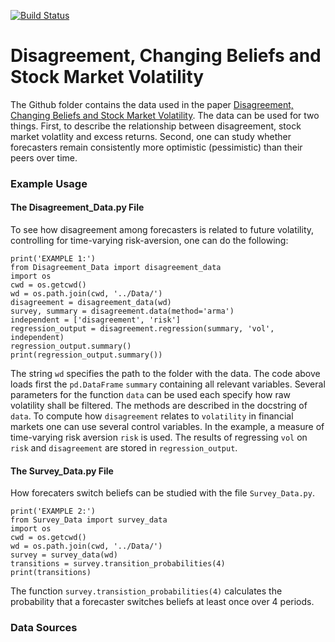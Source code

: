 [![Build
Status](https://travis-ci.org/FabianSchuetze/disagreement_changing_beliefs_and_volatility.svg?branch=master)](https://travis-ci.org/FabianSchuetze/disagreement_changing_beliefs_and_volatility)

# Disagreement, Changing Beliefs and Stock Market Volatility

The Github folder contains the data used in the paper [Disagreement, Changing
Beliefs and Stock Market
Volatility](https://www.dropbox.com/s/bl4slvzkloi911s/jmp.pdf?dl=0&m=). The
data can be used for two things.  First, to describe the relationship between
disagreement, stock market volatlity and excess returns. Second, one can study
whether forecasters remain consistently more optimistic (pessimistic) than
their peers over time.

### Example Usage

#### The Disagreement_Data.py File
To see how disagreement among forecasters is related to future volatility,
controlling for time-varying risk-aversion, one can do the following:

```
print('EXAMPLE 1:')
from Disagreement_Data import disagreement_data
import os
cwd = os.getcwd()
wd = os.path.join(cwd, '../Data/')
disagreement = disagreement_data(wd)
survey, summary = disagreement.data(method='arma')
independent = ['disagreement', 'risk']
regression_output = disagreement.regression(summary, 'vol', independent)
regression_output.summary()
print(regression_output.summary())
```
The string ``wd`` specifies the path to the folder with the data. The code
above loads first the ``pd.DataFrame`` ``summary`` containing all relevant
variables. Several parameters for the function ``data`` can be used each
specify how raw volatility shall be filtered. The methods are described in the
docstring of ``data``. To compute how ``disagreement`` relates to
``volatility`` in financial markets one can use several control variables. In
the example, a measure of time-varying risk aversion ``risk`` is used. The
results of regressing ``vol`` on ``risk`` and ``disagreement`` are stored in
``regression_output``.

#### The Survey_Data.py File
How forecaters switch beliefs can be studied with the file ``Survey_Data.py``.

```
print('EXAMPLE 2:')
from Survey_Data import survey_data
import os
cwd = os.getcwd()
wd = os.path.join(cwd, '../Data/')
survey = survey_data(wd)
transitions = survey.transition_probabilities(4)
print(transitions)
```
The function ``survey.transistion_probabilities(4)`` calculates the probability
that a forecaster switches beliefs at least once over 4 periods.

### Data Sources
